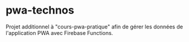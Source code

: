 # pwa-technos
Projet additionnel à "cours-pwa-pratique" afin de gérer les données de l'application PWA avec Firebase Functions.
